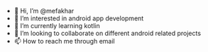- 👋 Hi, I’m @mefakhar
- 👀 I’m interested in android app development
- 🌱 I’m currently learning kotlin
- 💞️ I’m looking to collaborate on different android related projects
- 📫 How to reach me through email

<!---
mefakhar/mefakhar is a ✨ special ✨ repository because its `README.md` (this file) appears on your GitHub profile.
You can click the Preview link to take a look at your changes.
--->

